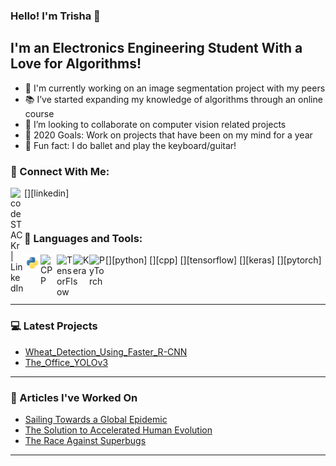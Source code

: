 ### Hello! I'm Trisha 👋

## I'm an Electronics Engineering Student With a Love for Algorithms!
- 🔬 I'm currently working on an image segmentation project with my peers
- 📚 I’ve started expanding my knowledge of algorithms through an online course
- 👯 I’m looking to collaborate on computer vision related projects
- 📝 2020 Goals: Work on projects that have been on my mind for a year
- 🎵 Fun fact: I do ballet and play the keyboard/guitar!

### 🙌 Connect With Me:

[<img align="left" alt="codeSTACKr | LinkedIn" width="22px" src="https://www.linkedin.com/in/trisha-anil/" />][linkedin]

<br />

### 🔧 Languages and Tools:

[<img align="left" alt="Python" width="26px" src="https://raw.githubusercontent.com/github/explore/80688e429a7d4ef2fca1e82350fe8e3517d3494d/topics/python/python.png" />][python]
[<img align="left" alt="CPP" width="26px" src="https://raw.githubusercontent.com/isocpp/logos/master/cpp_logo.png" />][cpp]
[<img align="left" alt="TensorFlow" width="26px" src="https://camo.githubusercontent.com/0905c7d634421f8aa4ab3ddf19a582572df568e1/68747470733a2f2f7777772e74656e736f72666c6f772e6f72672f696d616765732f74665f6c6f676f5f736f6369616c2e706e67" />][tensorflow]
[<img align="left" alt="Keras" width="26px" src="https://camo.githubusercontent.com/0d08dc4f9466d347e8d28a951ea51e3430c6f92c/68747470733a2f2f73332e616d617a6f6e6177732e636f6d2f6b657261732e696f2f696d672f6b657261732d6c6f676f2d323031382d6c617267652d313230302e706e67" />][keras]
[<img align="left" alt="PyTorch" width="26px" src="https://github.com/pytorch/pytorch/blob/master/docs/source/_static/img/pytorch-logo-dark.png" />][pytorch]

<br />
<br />

---

### 💻 Latest Projects
<!-- BLOG-POST-LIST:START -->
- [Wheat_Detection_Using_Faster_R-CNN](https://github.com/trisha-c-a/Wheat_Detection_Using_Faster_R-CNN)
- [The_Office_YOLOv3](https://github.com/trisha-c-a/The_Office_YOLOv3)
<!-- BLOG-POST-LIST:END -->

---

### 📕 Articles I've Worked On
<!-- BLOG-POST-LIST:START -->
- [Sailing Towards a Global Epidemic](https://themitpost.com/sailing-towards-global-epidemic/)
- [The Solution to Accelerated Human Evolution](https://themitpost.com/solution-accelerated-human-evolution/)
- [The Race Against Superbugs](https://themitpost.com/the-race-against-superbugs/)
<!-- BLOG-POST-LIST:END -->

---
